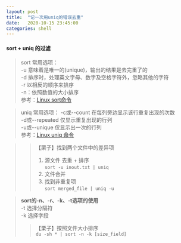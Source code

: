 ```yaml
---
layout: post
title:  "记一次用uniq的错误去重"
date:   2020-10-15 23:45:00
categories: shell
---
```


#### sort + uniq 的过滤     


>sort 常用选项：  
>-u 意味着是唯一的(unique)，输出的结果是去完重了的  
>-d 排序时，处理英文字母、数字及空格字符外，忽略其他的字符  
>-r 以相反的顺序来排序  
>-n：依照数值的大小排序  
参考：[Linux sort命令]  

>uniq 常用选项： 
>-c或--count 在每列旁边显示该行重复出现的次数  
>-d或--repeated 仅显示重复出现的行列  
>-u或--unique 仅显示出一次的行列  
参考：[Linux uniq 命令]  

>>【栗子】找到两个文件中的差异项  
>>1. 源文件 去重 + 排序  
>>`sort -u inout.txt | uniq`  
>>2. 文件合并   
>>3. 找到非重复项  
>>`sort merged_file | uniq -u`  

>**sort的-n、-r、-k、-t选项的使用**  
>-t 选择分隔符  
>-k 选择字段  
>>【栗子】按照文件大小排序  
>>`du -sh * | sort -n -k [size_field]` 

[Linux sort命令]:https://www.runoob.com/linux/linux-comm-sort.html
[Linux uniq 命令]:https://www.runoob.com/linux/linux-comm-uniq.html